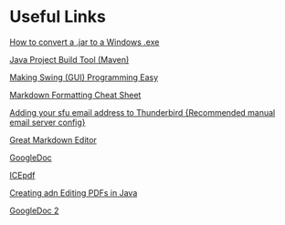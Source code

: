 Useful Links
============

[How to convert a .jar to a Windows .exe](https://stackoverflow.com/questions/147181/how-can-i-convert-my-java-program-to-an-exe-file)

[Java Project Build Tool (Maven)](https://en.wikipedia.org/wiki/Apache_Maven)

[Making Swing (GUI) Programming Easy](https://code.google.com/p/javabuilders/)

[Markdown Formatting Cheat Sheet](https://github.com/adam-p/markdown-here/wiki/Markdown-Cheatsheet)

[Adding your sfu email address to Thunderbird {Recommended manual email server config}](http://www.sfu.ca/biology/facilities/computer/email/thunderbirdsetup.html)

[Great Markdown Editor](http://markdownpad.com/)

[GoogleDoc](https://docs.google.com/document/d/1kxi05ADhvrbr3SO9T7ZK3w4J83j7TJ6dg0c0qmxNwN0/edit?usp=sharing)

[ICEpdf](http://www.icesoft.org/java/projects/ICEpdf/documentation.jsf)

[Creating adn Editing PDFs in Java](http://www.vogella.com/tutorials/JavaPDF/article.html)

[GoogleDoc 2](https://docs.google.com/document/d/1dkISAxYpGWtGSLQiHWuiRlMO_dAPjn4NMZzyCeOMAfw/edit?usp=sharing)
